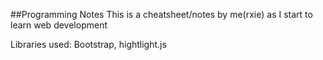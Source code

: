 ##Programming Notes
This is a cheatsheet/notes by me(rxie) as I start to learn web development

Libraries used: Bootstrap, hightlight.js